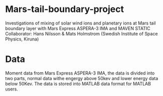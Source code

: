# Mars-tail-boundary-project
Investigations of mixing of solar wind ions and planetary ions at Mars tail boundary layer with Mars Express ASPERA-3 IMA and MAVEN STATIC
Collaborator: Hans Nilsson & Mats Holmstrom (Swedish Institute of Space Physics, Kiruna)
# Data
Moment data from Mars Express ASPERA-3 IMA, the data is divided into two parts, normal data withe engergy above 50kev and lower energy data below 50Kev. The data is stored into MATLAB data format for MATLAB users.
